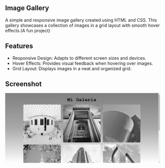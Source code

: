 <h2>Image Gallery</h2>
<p>A simple and responsive image gallery created using HTML and CSS. This gallery showcases a collection of images in a grid layout with smooth hover effects.(A fun project)</p>

<h2>Features</h2>
<ul>
  <li>Responsive Design: Adapts to different screen sizes and devices.</li>
  <li>Hover Effects: Provides visual feedback when hovering over images.</li>
  <li>Grid Layout: Displays images in a neat and organized grid.</li>
</ul>

<h2>Screenshot</h2>
<img src="assets/Imagegallery.png" width="500"></img>
